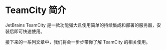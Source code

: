 # TeamCity 简介

JetBrains TeamCity 是一款功能强大且使用简单的持续集成和部署的服务器，安装后即可快速使用。

接下来的一系列文章中，我们将会一步步带你了解 TeamCity 的相关使用。
